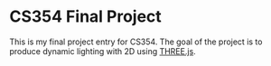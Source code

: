 # CS354 Final Project

This is my final project entry for CS354. The goal of the project is to produce dynamic lighting with 2D using [THREE.js](https://threejs.org/).


